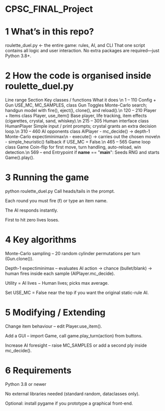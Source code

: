 # CPSC_FINAL_Project

# 1 What’s in this repo?

roulette_duel.py      ← the entire game: rules, AI, and CLI
That one script contains all logic and user interaction. No extra packages are required—just Python 3.8+.

# 2 How the code is organised inside roulette_duel.py
Line range    Section	Key classes / functions	What it does \n
1 – 110	      Config + Gun	USE_MC, MC_SAMPLES, class Gun	Toggles Monte-Carlo search; handgun model with fire(), eject(), clone(), and reload().\n
120 – 210	    Player + Items	class Player, use_item()	Base player, life tracking, item effects (cigarettes, crystal, sand, whiskey).\n
215 – 305	    Human interface	class HumanPlayer	Simple input / print prompts; crystal grants an extra decision loop.\n
310 – 460	    AI opponents	class AIPlayer	- mc_decide() → depth-1 Monte-Carlo expectiminimax\n
                                            - execute() → carries out the chosen move\n
                                            - simple_heuristic() fallback if USE_MC = False.\n
465 – 565	    Game loop	class Game	Coin-flip for first move, turn handling, auto-reload, win detection.\n
569 – end	    Entrypoint	if __name__ == \"__main__\":	Seeds RNG and starts Game().play().

# 3 Running the game
python roulette_duel.py
Call heads/tails in the prompt.

Each round you must fire (f) or type an item name.

The AI responds instantly.

First to hit zero lives loses.

# 4 Key algorithms
Monte-Carlo sampling – 20 random cylinder permutations per turn (Gun.clone()).

Depth-1 expectiminimax – evaluates
AI action → chance (bullet/blank) → human fires
inside each sample (AIPlayer.mc_decide).

Utility = AI lives − Human lives; picks max average.

Set USE_MC = False near the top if you want the original static-rule AI.

# 5 Modifying / Extending
Change item behaviour – edit Player.use_item().

Add a GUI – import Game, call game.play_turn(action) from buttons.

Increase AI foresight – raise MC_SAMPLES or add a second ply inside mc_decide().

# 6 Requirements
Python 3.8 or newer

No external libraries needed (standard random, dataclasses only).

Optional: install pygame if you prototype a graphical front-end.
